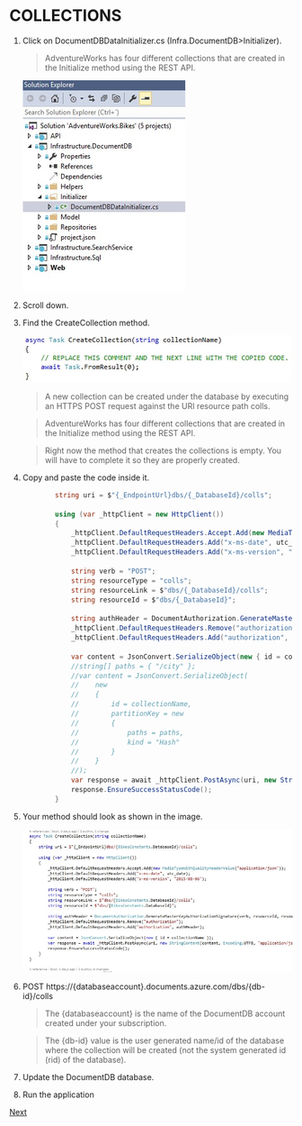 # COLLECTIONS

1. Click on DocumentDBDataInitializer.cs (Infra.DocumentDB>Initializer).	

    > AdventureWorks has four different collections that are created in the Initialize method using the REST API.
    
    ![](img/image23.jpg)

1. Scroll down.

1. Find the CreateCollection method.

    ![](img/image26.jpg)

    > A new collection can be created under the database by executing an HTTPS POST request against the URI resource path colls.

    > AdventureWorks has four different collections that are created in the Initialize method using the REST API. 

    > Right now the method that creates the collections is empty. You will have to complete it so they are properly created.

1. Copy and paste the code inside it.

    ```csharp
            string uri = $"{_EndpointUrl}dbs/{_DatabaseId}/colls";

            using (var _httpClient = new HttpClient())
            {
                _httpClient.DefaultRequestHeaders.Accept.Add(new MediaTypeWithQualityHeaderValue("application/json"));
                _httpClient.DefaultRequestHeaders.Add("x-ms-date", utc_date);
                _httpClient.DefaultRequestHeaders.Add("x-ms-version", "2015-08-06");

                string verb = "POST";
                string resourceType = "colls";
                string resourceLink = $"dbs/{_DatabaseId}/colls";
                string resourceId = $"dbs/{_DatabaseId}";

                string authHeader = DocumentAuthorization.GenerateMasterKeyAuthorizationSignature(verb, resourceId, resourceType, _Key, "master", "1.0", utc_date);
                _httpClient.DefaultRequestHeaders.Remove("authorization");
                _httpClient.DefaultRequestHeaders.Add("authorization", authHeader);

                var content = JsonConvert.SerializeObject(new { id = collectionName });
                //string[] paths = { "/city" };
                //var content = JsonConvert.SerializeObject(
                //    new
                //    {
                //        id = collectionName,
                //        partitionKey = new
                //        {
                //            paths = paths,
                //            kind = "Hash"
                //        }
                //    }
                //);
                var response = await _httpClient.PostAsync(uri, new StringContent(content, Encoding.UTF8, "application/json"));
                response.EnsureSuccessStatusCode();
            }	
    ````

1.  Your method should look as shown in the image.

    ![](img/image27.jpg)

1. POST https://{databaseaccount}.documents.azure.com/dbs/{db-id}/colls		

    > The {databaseaccount} is the name of the DocumentDB account created under your subscription. 

    > The {db-id} value is the user generated name/id of the database where the collection will be created (not the system generated id (rid) of the database).

1.  Update the DocumentDB database.

1. 	Run the application	

<a href="5.Documents.md">Next</a>

 
